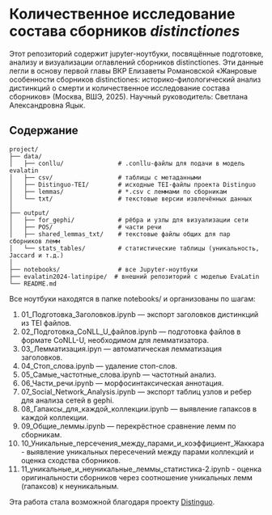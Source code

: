 # Количественное исследование состава сборников _distinctiones_ 


Этот репозиторий содержит jupyter-ноутбуки, посвящённые подготовке, анализу и визуализации оглавлений сборников distinctiones. Эти данные легли в основу первой главы ВКР Елизаветы Романовской «Жанровые особенности сборников distinctiones: историко-филологический анализ дистинкций о смерти и количественное исследование состава сборников» (Москва, ВШЭ, 2025). Научный руководитель: Светлана Александровна Яцык. 

## Содержание

```text
project/
├── data/
│   ├── conllu/               # .conllu-файлы для подачи в модель evalatin
│   ├── csv/                  # таблицы с метаданными
│   ├── Distinguo-TEI/        # исходные TEI-файлы проекта Distinguo
│   ├── lemmas/               # *.csv с леммами по сборникам
│   └── txt/                  # текстовые версии извлечённых данных
│
├── output/
│   ├── for_gephi/            # рёбра и узлы для визуализации сети
│   ├── POS/                  # части речи
│   ├── shared_lemmas_txt/    # текстовые файлы общих для пар сборников лемм 
│   └── stats_tables/         # статистические таблицы (уникальность, Jaccard и т.д.)
│
├── notebooks/                # все Jupyter-ноутбуки
├── evalatin2024-latinpipe/  # внешний репозиторий с моделью EvaLatin
└── README.md
```

Все ноутбуки находятся в папке notebooks/ и организованы по шагам:

1. 01_Подготовка_Заголовков.ipynb — экспорт заголовков дистинкций из TEI файлов.
2. 02_Подготовка_CoNLL_U_файлов.ipynb — подготовка файлов в формате CoNLL-U, необходимом для лемматизатора. 
3. 03_Лемматизация.ipyn — автоматическая лемматизация заголовков.
4. 04_Стоп_слова.ipynb — удаление стоп-слов.
5. 05_Самые_частотные_слова.ipynb — частотный анализ.
6. 06_Части_речи.ipynb — морфосинтаксическая аннотация.
7. 07_Social_Network_Analysis.ipynb — экспорт таблиц узлов и ребер для анализа сетей в gephi.
8. 08_Гапаксы_для_каждой_коллекции.ipynb — выявление гапаксов в каждой коллекции.
9. 09_Общие_леммы.ipynb — перекрёстное сравнение лемм по сборникам.
10. 10_Уникальные_персечения_между_парами_и_коэффициент_Жаккара - выявление уникальных пересечений между парами коллекций и оценка сходства сборников.
11. 11_уникальные_и_неуникальные_леммы_статистика-2.ipynb - оценка оригинальности сборников через соотношение уникальных лемм (гапаксов) к неуникальным.


Эта работа стала возможной благодаря проекту [Distinguo](https://distinguo.huma-num.fr). 
